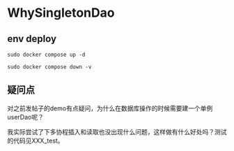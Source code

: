 # WhySingletonDao
## env deploy

```shell
sudo docker compose up -d
```

```shell
sudo docker compose down -v
```
## 疑问点
对之前发帖子的demo有点疑问，为什么在数据库操作的时候需要建一个单例userDao呢？

我实际尝试了下多协程插入和读取也没出现什么问题，这样做有什么好处吗？测试的代码见XXX_test。

